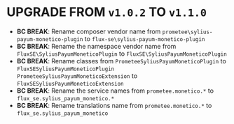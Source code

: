 # UPGRADE FROM `v1.0.2` TO `v1.1.0`

* **BC BREAK**: Rename composer vendor name from
  `prometee\sylius-payum-monetico-plugin` to `flux-se\sylius-payum-monetico-plugin`
* **BC BREAK**: Rename the namespace vendor name from
  `FluxSE\SyliusPayumMoneticoPlugin` to `FluxSE\SyliusPayumMoneticoPlugin`
* **BC BREAK**: Rename classes from
  `PrometeeSyliusPayumMoneticoPlugin` to `FluxSESyliusPayumMoneticoPlugin`
  `PrometeeSyliusPayumMoneticoExtension` to `FluxSESyliusPayumMoneticoExtension`
* **BC BREAK**: Rename the service names from
  `prometee.monetico.*` to `flux_se.sylius_payum_monetico.*`
* **BC BREAK**: Rename translations name from
  `prometee.monetico.*` to `flux_se.sylius_payum_monetico`
